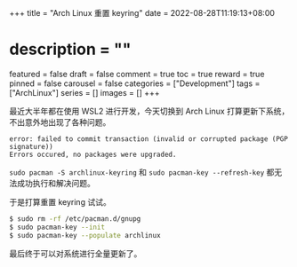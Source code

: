 +++
title = "Arch Linux 重置 keyring"
date = 2022-08-28T11:19:13+08:00
# description = ""
featured = false
draft = false
comment = true
toc = true
reward = true
pinned = false
carousel = false
categories = ["Development"]
tags = ["ArchLinux"]
series = []
images = []
+++

最近大半年都在使用 WSL2 进行开发，今天切换到 Arch Linux 打算更新下系统，不出意外地出现了各种问题。

<!--more-->

```
error: failed to commit transaction (invalid or corrupted package (PGP signature))
Errors occured, no packages were upgraded.
```

`sudo pacman -S archlinux-keyring` 和 `sudo pacman-key --refresh-key` 都无法成功执行和解决问题。

于是打算重置 keyring 试试。

```bash
$ sudo rm -rf /etc/pacman.d/gnupg
$ sudo pacman-key --init
$ sudo pacman-key --populate archlinux
```

最后终于可以对系统进行全量更新了。
